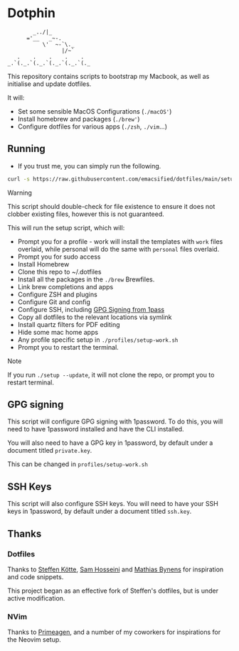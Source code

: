 # Dotphin
```
        _../|_
      ='__   _~-.
           \'  ~-`\._
                 |/~`
   .    .    .    .    .
_.`(._.`(._.`(._.`(._.`(._
```

This repository contains scripts to bootstrap my Macbook, as well as initialise
and update dotfiles.

It will:
- Set some sensible MacOS Configurations (`./macOS'`)
- Install homebrew and packages (`./brew'`)
- Configure dotfiles for various apps (`./zsh`, `./vim`...)

## Running
- If you trust me, you can simply run the following.
```bash
curl -s https://raw.githubusercontent.com/emacsified/dotfiles/main/setup.sh | bash
```

> [!WARNING]
> This script should double-check for file existence to ensure it does not clobber existing files, however this is not guaranteed.

This will run the setup script, which will:
- Prompt you for a profile - work will install the templates with `work` files overlaid, while personal will do the same with `personal` files overlaid.
- Prompt you for sudo access
- Install Homebrew
- Clone this repo to ~/.dotfiles
- Install all the packages in the `./brew` Brewfiles.
- Link brew completions and apps
- Configure ZSH and plugins
- Configure Git and config
- Configure SSH, including [GPG Signing from 1pass](#gpg-signing)
- Copy all dotfiles to the relevant locations via symlink
- Install quartz filters for PDF editing
- Hide some mac home apps
- Any profile specific setup in `./profiles/setup-work.sh`
- Prompt you to restart the terminal.

> [!NOTE]
> If you run `./setup --update`, it will not clone the repo, or prompt you to restart terminal.


## GPG signing
This script will configure GPG signing with 1password. To do this, you will need to have 1password installed and have the CLI installed.

You will also need to have a GPG key in 1password, by default under a document titled `private.key`.

This can be changed in `profiles/setup-work.sh`

## SSH Keys
This script will also configure SSH keys. You will need to have your SSH keys in 1password, by default under a document titled `ssh.key`.

## Thanks
### Dotfiles
Thanks to [Steffen Kötte](github.com/Nef10/dotfiles), [Sam Hosseini](github.com/sam-hosseini/dotfiles) and [Mathias Bynens](github.com/mathiasbynens/dotfiles) for inspiration and code snippets.

This project began as an effective fork of Steffen's dotfiles, but is under active modification.

### NVim
Thanks to [Primeagen](github.com/primeagen/init.lua), and a number of my coworkers for inspirations for the Neovim setup.


